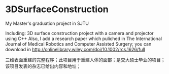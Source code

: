 # 3DSurfaceConstruction
My Master's graduation project in SJTU

Including:
3D surface construction project with a camera and projector using C++
Also, I add a research paper which puliched in The International Journal of Medical Robotics and Computer Assisted Surgery;
you can download in http://onlinelibrary.wiley.com/doi/10.1002/rcs.1626/full

三维表面重建的完整程序；此项目用于重建人体的面部；是交大硕士毕业的项目；
该项目发表的杂志已给出内容和地址；
